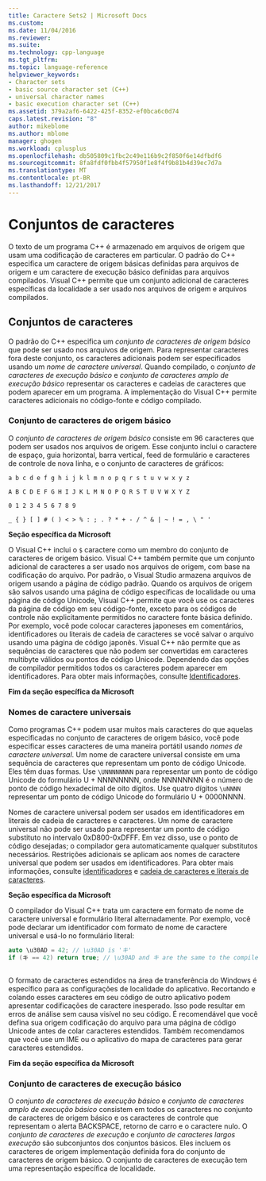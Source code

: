 ```yaml
---
title: Caractere Sets2 | Microsoft Docs
ms.custom: 
ms.date: 11/04/2016
ms.reviewer: 
ms.suite: 
ms.technology: cpp-language
ms.tgt_pltfrm: 
ms.topic: language-reference
helpviewer_keywords:
- Character sets
- basic source character set (C++)
- universal character names
- basic execution character set (C++)
ms.assetid: 379a2af6-6422-425f-8352-ef0bca6c0d74
caps.latest.revision: "8"
author: mikeblome
ms.author: mblome
manager: ghogen
ms.workload: cplusplus
ms.openlocfilehash: db505809c1fbc2c49e116b9c2f850f6e14dfbdf6
ms.sourcegitcommit: 8fa8fdf0fbb4f57950f1e8f4f9b81b4d39ec7d7a
ms.translationtype: MT
ms.contentlocale: pt-BR
ms.lasthandoff: 12/21/2017
---
```

# <a name="character-sets"></a>Conjuntos de caracteres
O texto de um programa C++ é armazenado em arquivos de origem que usam uma codificação de caracteres em particular. O padrão do C++ especifica um caractere de origem básicas definidas para arquivos de origem e um caractere de execução básico definidas para arquivos compilados. Visual C++ permite que um conjunto adicional de caracteres específicas da localidade a ser usado nos arquivos de origem e arquivos compilados.  
  
## <a name="character-sets"></a>Conjuntos de caracteres  
 O padrão do C++ especifica um *conjunto de caracteres de origem básico* que pode ser usado nos arquivos de origem. Para representar caracteres fora deste conjunto, os caracteres adicionais podem ser especificados usando um *nome de caractere universal*. Quando compilado, o *conjunto de caracteres de execução básico* e *conjunto de caracteres amplo de execução básico* representar os caracteres e cadeias de caracteres que podem aparecer em um programa. A implementação do Visual C++ permite caracteres adicionais no código-fonte e código compilado.  
  
### <a name="basic-source-character-set"></a>Conjunto de caracteres de origem básico  
 O *conjunto de caracteres de origem básico* consiste em 96 caracteres que podem ser usados nos arquivos de origem. Esse conjunto inclui o caractere de espaço, guia horizontal, barra vertical, feed de formulário e caracteres de controle de nova linha, e o conjunto de caracteres de gráficos:  
  
 `a b c d e f g h i j k l m n o p q r s t u v w x y z`  
  
 `A B C D E F G H I J K L M N O P Q R S T U V W X Y Z`  
  
 `0 1 2 3 4 5 6 7 8 9`  
  
 `_ { } [ ] # ( ) < > % : ; . ? * + - / ^ & | ~ ! = , \ " '`  
  
 **Seção específica da Microsoft**  
  
 O Visual C++ inclui o `$` caractere como um membro do conjunto de caracteres de origem básico. Visual C++ também permite que um conjunto adicional de caracteres a ser usado nos arquivos de origem, com base na codificação do arquivo. Por padrão, o Visual Studio armazena arquivos de origem usando a página de código padrão. Quando os arquivos de origem são salvos usando uma página de código específicas de localidade ou uma página de código Unicode, Visual C++ permite que você use os caracteres da página de código em seu código-fonte, exceto para os códigos de controle não explicitamente permitidos no caractere fonte básica definido. Por exemplo, você pode colocar caracteres japoneses em comentários, identificadores ou literais de cadeia de caracteres se você salvar o arquivo usando uma página de código japonês. Visual C++ não permite que as sequências de caracteres que não podem ser convertidas em caracteres multibyte válidos ou pontos de código Unicode. Dependendo das opções de compilador permitidos todos os caracteres podem aparecer em identificadores. Para obter mais informações, consulte [Identificadores](../cpp/identifiers-cpp.md).  
  
 **Fim da seção específica da Microsoft**  
  
### <a name="universal-character-names"></a>Nomes de caractere universais  
 Como programas C++ podem usar muitos mais caracteres do que aquelas especificadas no conjunto de caracteres de origem básico, você pode especificar esses caracteres de uma maneira portátil usando *nomes de caractere universal*. Um nome de caractere universal consiste em uma sequência de caracteres que representam um ponto de código Unicode.  Eles têm duas formas. Use `\UNNNNNNNN` para representar um ponto de código Unicode do formulário U + NNNNNNNN, onde NNNNNNNN é o número de ponto de código hexadecimal de oito dígitos. Use quatro dígitos `\uNNNN` representar um ponto de código Unicode do formulário U + 0000NNNN.  
  
 Nomes de caractere universal podem ser usados em identificadores em literais de cadeia de caracteres e caracteres. Um nome de caractere universal não pode ser usado para representar um ponto de código substituto no intervalo 0xD800-0xDFFF. Em vez disso, use o ponto de código desejadas; o compilador gera automaticamente qualquer substitutos necessários. Restrições adicionais se aplicam aos nomes de caractere universal que podem ser usados em identificadores. Para obter mais informações, consulte [identificadores](../cpp/identifiers-cpp.md) e [cadeia de caracteres e literais de caracteres](../cpp/string-and-character-literals-cpp.md).  
  
 **Seção específica da Microsoft**  
  
 O compilador do Visual C++ trata um caractere em formato de nome de caractere universal e formulário literal alternadamente. Por exemplo, você pode declarar um identificador com formato de nome de caractere universal e usá-lo no formulário literal:  
  
```cpp  
auto \u30AD = 42; // \u30AD is 'キ'  
if (キ == 42) return true; // \u30AD and キ are the same to the compiler  
  
```  
  
 O formato de caracteres estendidos na área de transferência do Windows é específico para as configurações de localidade do aplicativo. Recortando e colando esses caracteres em seu código de outro aplicativo podem apresentar codificações de caractere inesperado. Isso pode resultar em erros de análise sem causa visível no seu código. É recomendável que você defina sua origem codificação do arquivo para uma página de código Unicode antes de colar caracteres estendidos. Também recomendamos que você use um IME ou o aplicativo do mapa de caracteres para gerar caracteres estendidos.  
  
 **Fim da seção específica da Microsoft**  
  
### <a name="basic-execution-character-set"></a>Conjunto de caracteres de execução básico  
 O *conjunto de caracteres de execução básico* e *conjunto de caracteres amplo de execução básico* consistem em todos os caracteres no conjunto de caracteres de origem básico e os caracteres de controle que representam o alerta BACKSPACE, retorno de carro e o caractere nulo.   O *conjunto de caracteres de execução* e *conjunto de caracteres largos execução* são subconjuntos dos conjuntos básicos. Eles incluem os caracteres de origem implementação definida fora do conjunto de caracteres de origem básico. O conjunto de caracteres de execução tem uma representação específica de localidade.